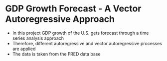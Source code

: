 # GDP Growth Forecast - A Vector Autoregressive Approach
- In this project GDP growth of the U.S. gets forecast through a time series analysis approach
- Therefore, different autoregressive and vector autoregressive processes are applied
- The data is taken from the FRED data base
